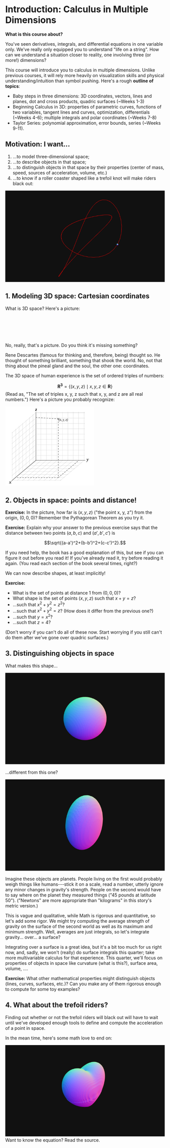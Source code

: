 # Introduction: Calculus in Multiple Dimensions

**What is this course about?**

You've seen derivatives, integrals, and differential equations in one
variable only. We've really only equipped you to understand "life on a
string". How can we understand a situation closer to reality, one involving
three (or more!) dimensions?

This course will introduce you to calculus in multiple dimensions. Unlike
previous courses, it will rely more heavily on visualization skills and
physical understanding/intuition than symbol pushing. Here's a rough
**outline of topics**:

 * Baby steps in three dimensions: 3D coordinates, vectors, lines and
   planes, dot and cross products, quadric surfaces (~Weeks 1-3)
 * Beginning Calculus in 3D: properties of parametric curves, functions of
   two variables, tangent lines and curves, optimization, differentials
   (~Weeks 4-6); multiple integrals and polar coordinates (~Weeks 7-8)
 * Taylor Series: polynomial approximation, error bounds, series
   (~Weeks 9-11).

## Motivation: I want...

1. ...to model three-dimensional space;
2. ...to describe objects in that space;
3. ...to distinguish objects in that space by their properties
   (center of mass, speed, sources of acceleration, volume, etc.)
4. ...to know if a roller coaster shaped like a trefoil knot will make riders
   black out:
   
<div id="trefoil">
  <img src="media/lecture-1-trefoil.png"></img>
</div>
<script type="text/javascript">
//<![CDATA[
(function() {
    var scene = new MathScene("trefoil");
    var trefoilFunc = function(t) {
          var t2, t3;
          t2 = t + t;
          t3 = t2 + t;
          return 41 * Math.cos(t) - 18 * Math.sin(t) - 83 * Math.cos(t2)
          - 83 * Math.sin(t2) - 11 * Math.cos(t3) + 27 * Math.sin(t3);
        };
    var trefoilPoint = function(t) {
          var kScale, x, y, z;
          kScale = 0.01;
          x = trefoilFunc(t);
          y = trefoilFunc(6.283185 - t);
          z = trefoilFunc(t - 1.828453);
          return new THREE.Vector3(kScale * x, kScale * y, kScale * z);
        };
    var x = function (t) { return trefoilPoint(t).x; }
    var y = function (t) { return trefoilPoint(t).y; }
    var z = function (t) { return trefoilPoint(t).z; }
    var ppath = new ParametricPathModel(x, y, z, [-4, 4], 1.3);
    ppath.embedInScene(scene);
    scene.animate();
}());
//]]>
</script>

## 1. Modeling 3D space: Cartesian coordinates

What is 3D space? Here's a picture:
<br><br><br></br></br></br>

No, really, that's a picture. Do you think it's missing something?

Rene Descartes (famous for thinking and, therefore, being) thought so. He
thought of something brilliant, something that shook the world. No,
not that thing about the pineal gland and the soul, the other one:
coordinates.

The 3D space of human experience is the set of ordered triples of numbers:

$$\mathbf{R^3}=\{(x,y,z) \mid x,y,z\in\mathbf{R}\}$$
(Read as, "The set of triples x, y, z such that x, y, and z are all real
numbers.") Here's a picture you probably recognize:

![](media/cartesian.png)

## 2. Objects in space: points and distance!

**Exercise:** In the picture, how far is $(x, y, z)$ ("the point x, y, z")
from the origin, $(0, 0, 0)$? Remember the Pythagorean Theorem as you try
it.

**Exercise:** Explain why your answer to the previous exercise says that the
distance between two points $(a,b,c)$ and $(a',b',c')$ is

$$\sqrt{(a-a')^2+(b-b')^2+(c-c')^2}.$$

If you need help, the book has a good explanation of this, but see if you
can figure it out before you read it! If you've already read it, try
before reading it again. (You read each section of the book several times,
right?)

We can now describe shapes, at least implicitly!

**Exercise:**

- What is the set of points at distance 1 from $(0,0,0)$?
- What shape is the set of points $(x,y,z)$ such that $x+y=z$?
- ...such that $x^2+y^2=z^2$?
- ...such that $x^2+y^2=z$? (How does it differ from the previous
  one?)
- ...such that $y=x^2$?
- ...such that $z=4$?

(Don't worry if you can't do all of these now. Start worrying if you still
can't do them after we've gone over quadric surfaces.)

## 3. Distinguishing objects in space

What makes this shape...
<div id="sphere">
  <img src="media/lecture-1-sphere.png"></img>
</div>
<script type="text/javascript">
//<![CDATA[
(function() {
    var scene = new MathScene("sphere");
    var f = function (x, y, z) {
        return x*x + y*y + z*z - 1;
    }
    var mc = new MarchingCubesModel({func: f, xmin: -1.5, xmax: 1.5, ymin: -1.5, ymax: 1.5, zmin: -1.5, zmax: 1.5, resolution: 50});
    mc.embedInScene(scene);
}());
//]]>
</script>

...different from this one?
<div id="ellipsoid">
  <img src="media/lecture-1-ellipsoid.png"></img>
</div>
<script type="text/javascript">
//<![CDATA[
(function() {
    var scene = new MathScene("ellipsoid");
    var f = function (x, y, z) {
        return x*x + 2*y*y + 0.5*z*z - 1;
    }
    var mc = new MarchingCubesModel({func: f, xmin: -2, xmax: 2,
    ymin: -2, ymax: 2, zmin: -2, zmax: 2, resolution: 50});
    mc.embedInScene(scene);
}());
//]]>
</script>

Imagine these objects are planets. People living on the first would probably
weigh things like humans---stick it on a scale, read a number, utterly ignore
any minor changes in gravity's strength. People on the second would have to
say where on the planet they measured things ("45 pounds at latitude 50").
("Newtons" are more appropriate than "kilograms" in this story's metric
version.)

This is vague and qualitative, while Math is rigorous and quantitative, so
let's add some rigor. We might try computing the average strength of gravity
on the surface of the second world as well as its maximum and minimum
strength. Well, averages are just integrals, so let's integrate gravity...
over... a surface?

Integrating over a surface is a great idea, but it's a bit too much for us
right now, and, sadly, we won't (really) do surface integrals this quarter;
take more multivariable calculus for that experience. This quarter, we'll
focus on properties of objects in space like curvature (what is this?),
surface area, volume, ....

**Exercise:** What other mathematical properties might distinguish objects
(lines, curves, surfaces, etc.)? Can you make any of them rigorous enough
to compute for some toy examples?

## 4. What about the trefoil riders?

Finding out whether or not the trefoil riders will black out will have
to wait until we've developed enough tools to define and compute the
acceleration of a point in space.

In the mean time, here's some math love to end on:
<div id="heart">
  <img src="media/lecture-1-heart.png"></img>
</div>
<script type="text/javascript">
//<![CDATA[
(function() {
    var scene = new MathScene("heart");
    var f = function (x, y, z) {
        return Math.pow(x * x + (9/4) * y * y + z * z - 1, 3)
          - x * x * z * z * z - (9/80) * y * y * z * z * z;
    }
    var mc = new MarchingCubesModel({func: f, resolution: 150, smoothingLevel: 1});
    mc.embedInScene(scene);
}());
//]]>
</script>
Want to know the equation? Read the source.

